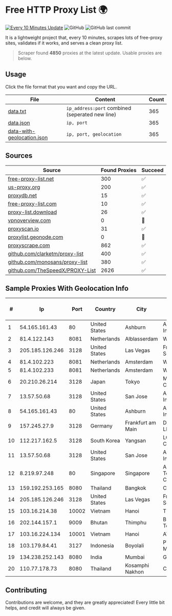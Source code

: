 
# Free HTTP Proxy List 🌍

[![Every 10 Minutes Update](https://github.com/mertguvencli/http-proxy-list/actions/workflows/main.yml/badge.svg?branch=main)](https://github.com/mertguvencli/http-proxy-list/actions/workflows/main.yml)
![GitHub](https://img.shields.io/github/license/mertguvencli/http-proxy-list)
![GitHub last commit](https://img.shields.io/github/last-commit/mertguvencli/http-proxy-list)

It is a lightweight project that, every 10 minutes, scrapes lots of free-proxy sites, validates if it works, and serves a clean proxy list.


> Scraper found **4850** proxies at the latest update. Usable proxies are below.

## Usage

Click the file format that you want and copy the URL.


|File|Content|Count|
|----|-------|-----|
|[data.txt](https://raw.githubusercontent.com/mertguvencli/http-proxy-list/main/proxy-list/data.txt)|`ip_address:port` combined (seperated new line)|365|
|[data.json](https://raw.githubusercontent.com/mertguvencli/http-proxy-list/main/proxy-list/data.json)|`ip, port`|365|
|[data-with-geolocation.json](https://raw.githubusercontent.com/mertguvencli/http-proxy-list/main/proxy-list/data-with-geolocation.json)|`ip, port, geolocation`|365|

## Sources

|Source|Found Proxies|Succeed|
|------|-------------|-------|
|[free-proxy-list.net](https://free-proxy-list.net)|300|✅|
|[us-proxy.org](https://www.us-proxy.org)|200|✅|
|[proxydb.net](http://proxydb.net)|15|✅|
|[free-proxy-list.com](https://free-proxy-list.com/?page=&port=&type%5B%5D=http&type%5B%5D=https&up_time=0&search=Search)|10|✅|
|[proxy-list.download](https://www.proxy-list.download/HTTP)|26|✅|
|[vpnoverview.com](https://vpnoverview.com/privacy/anonymous-browsing/free-proxy-servers)|0|🚫|
|[proxyscan.io](https://www.proxyscan.io)|31|✅|
|[proxylist.geonode.com](https://proxylist.geonode.com/api/proxy-list?limit=300&page=1&sort_by=lastChecked&sort_type=desc&protocols=http,https)|0|🚫|
|[proxyscrape.com](https://api.proxyscrape.com/v2/?request=displayproxies&protocol=http&timeout=10000&country=all&ssl=all&anonymity=all)|862|✅|
|[github.com/clarketm/proxy-list](https://raw.githubusercontent.com/clarketm/proxy-list/master/proxy-list-raw.txt)|400|✅|
|[github.com/monosans/proxy-list](https://raw.githubusercontent.com/monosans/proxy-list/main/proxies/http.txt)|380|✅|
|[github.com/TheSpeedX/PROXY-List](https://raw.githubusercontent.com/TheSpeedX/PROXY-List/master/http.txt)|2626|✅|


## Sample Proxies With Geolocation Info

|#|Ip|Port|Country|City|Internet Service Provider|
|-|--|----|-------|----|-------------------------|
|1|54.165.161.43|80|United States|Ashburn|Amazon.com, Inc.|
|2|81.4.122.143|8081|Netherlands|Alblasserdam|WeservIT|
|3|205.185.126.246|3128|United States|Las Vegas|FranTech Solutions|
|4|81.4.102.223|8081|Netherlands|Amsterdam|WeservIT|
|5|81.4.102.233|8081|Netherlands|Amsterdam|WeservIT|
|6|20.210.26.214|3128|Japan|Tokyo|Microsoft Corporation|
|7|13.57.50.68|3128|United States|San Jose|Amazon.com, Inc.|
|8|54.165.161.43|80|United States|Ashburn|Amazon.com, Inc.|
|9|157.245.27.9|3128|Germany|Frankfurt am Main|DigitalOcean, LLC|
|10|112.217.162.5|3128|South Korea|Yangsan|LG DACOM Corporation|
|11|13.57.50.68|3128|United States|San Jose|Amazon.com, Inc.|
|12|8.219.97.248|80|Singapore|Singapore|Alibaba (US) Technology Co., Ltd.|
|13|159.192.253.165|8080|Thailand|Bangkok|CAT-BB|
|14|205.185.126.246|3128|United States|Las Vegas|FranTech Solutions|
|15|103.16.214.38|10002|Vietnam|Hanoi|TEK|
|16|202.144.157.1|9009|Bhutan|Thimphu|Bhutan Telecom Ltd|
|17|103.16.224.134|10001|Vietnam|Hanoi|ATH|
|18|103.179.84.41|3127|Indonesia|Boyolali|PT CYB Media Group|
|19|134.238.252.143|8080|India|Mumbai|Google LLC|
|20|110.77.178.73|8080|Thailand|Kosamphi Nakhon|CAT-BB|



## Contributing

Contributions are welcome, and they are greatly appreciated! Every
little bit helps, and credit will always be given.

